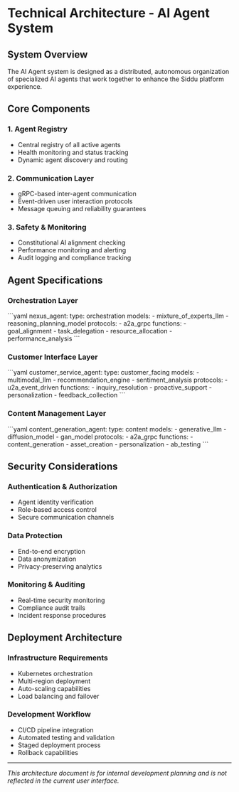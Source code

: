 # Technical Architecture - AI Agent System

## System Overview

The AI Agent system is designed as a distributed, autonomous organization of specialized AI agents that work together to enhance the Siddu platform experience.

## Core Components

### 1. Agent Registry
- Central registry of all active agents
- Health monitoring and status tracking
- Dynamic agent discovery and routing

### 2. Communication Layer
- gRPC-based inter-agent communication
- Event-driven user interaction protocols
- Message queuing and reliability guarantees

### 3. Safety & Monitoring
- Constitutional AI alignment checking
- Performance monitoring and alerting
- Audit logging and compliance tracking

## Agent Specifications

### Orchestration Layer
\`\`\`yaml
nexus_agent:
  type: orchestration
  models:
    - mixture_of_experts_llm
    - reasoning_planning_model
  protocols:
    - a2a_grpc
  functions:
    - goal_alignment
    - task_delegation
    - resource_allocation
    - performance_analysis
\`\`\`

### Customer Interface Layer
\`\`\`yaml
customer_service_agent:
  type: customer_facing
  models:
    - multimodal_llm
    - recommendation_engine
    - sentiment_analysis
  protocols:
    - u2a_event_driven
  functions:
    - inquiry_resolution
    - proactive_support
    - personalization
    - feedback_collection
\`\`\`

### Content Management Layer
\`\`\`yaml
content_generation_agent:
  type: content
  models:
    - generative_llm
    - diffusion_model
    - gan_model
  protocols:
    - a2a_grpc
  functions:
    - content_generation
    - asset_creation
    - personalization
    - ab_testing
\`\`\`

## Security Considerations

### Authentication & Authorization
- Agent identity verification
- Role-based access control
- Secure communication channels

### Data Protection
- End-to-end encryption
- Data anonymization
- Privacy-preserving analytics

### Monitoring & Auditing
- Real-time security monitoring
- Compliance audit trails
- Incident response procedures

## Deployment Architecture

### Infrastructure Requirements
- Kubernetes orchestration
- Multi-region deployment
- Auto-scaling capabilities
- Load balancing and failover

### Development Workflow
- CI/CD pipeline integration
- Automated testing and validation
- Staged deployment process
- Rollback capabilities

---

*This architecture document is for internal development planning and is not reflected in the current user interface.*
